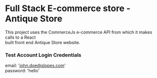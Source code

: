 # Full Stack E-commerce store - Antique Store

This project uses the CommerceJs e-commerce API from which it makes calls to a React  
built front end Antique Store website.

### Test Account Login Credentials

email: 'john.doe@slopes.com'  
password: 'hello'




